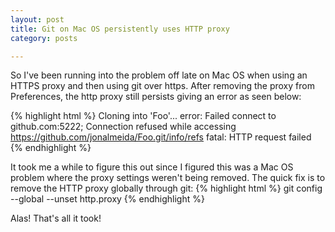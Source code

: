 ```yaml
---
layout: post
title: Git on Mac OS persistently uses HTTP proxy
category: posts

---
```


So I've been running into the problem off late on Mac OS when using an HTTPS proxy and then using git over https. After removing the proxy from Preferences, the http proxy still persists giving an error as seen below:

{% highlight html %}
Cloning into 'Foo'...
error: Failed connect to github.com:5222; Connection refused while accessing https://github.com/jonalmeida/Foo.git/info/refs
fatal: HTTP request failed
{% endhighlight %}<br>


It took me a while to figure this out since I figured this was a Mac OS problem where the proxy settings weren't being removed. The quick fix is to remove the HTTP proxy globally through git:
{% highlight html %}
git config --global --unset http.proxy
{% endhighlight %}<br>

Alas! That's all it took!
<br>